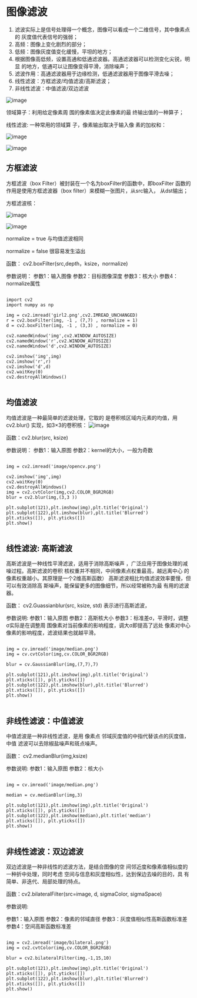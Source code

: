 # 图像滤波

1. 滤波实际上是信号处理得一个概念，图像可以看成一个二维信号，其中像素点的 灰度值代表信号的强弱；
2. 高频：图像上变化剧烈的部分；
3. 低频：图像灰度值变化缓慢，平坦的地方；
4. 根据图像高低频，设置高通和低通滤波器。高通滤波器可以检测变化尖锐，明显 的地方，低通可以让图像变得平滑，消除噪声；
5. 滤波作用：高通滤波器用于边缘检测，低通滤波器用于图像平滑去噪；
6. 线性滤波：方框滤波/均值滤波/高斯滤波；
7. 非线性滤波：中值滤波/双边滤波

![image](https://github.com/xiaoxingchen505/Computer_Vision_Basics/blob/master/images/lvbo.png)

领域算子：利用给定像素周 围的像素值决定此像素的最 终输出值的一种算子； 

线性滤波: 一种常用的领域算 子，像素输出取决于输入像 素的加权和：

![image](https://github.com/xiaoxingchen505/Computer_Vision_Basics/blob/master/images/xianxinglvbo.png)

![image](https://github.com/xiaoxingchen505/Computer_Vision_Basics/blob/master/images/xianxinglvbo2.png)


## 方框滤波

方框滤波（box Filter）被封装在一个名为boxFilter的函数中，即boxFilter 函数的作用是使用方框滤波器（box filter）来模糊一张图片，从src输入， 从dst输出； 

方框滤波核：

![image](https://github.com/xiaoxingchen505/Computer_Vision_Basics/blob/master/images/boxfilter1.png)

![image](https://github.com/xiaoxingchen505/Computer_Vision_Basics/blob/master/images/boxfilter2.png)


normalize = true 与均值滤波相同 

normalize = false 很容易发生溢出


函数： cv2.boxFilter(src,depth，ksize，normalize) 

参数说明： 
参数1：输入图像 
参数2：目标图像深度 
参数3：核大小 
参数4：normalize属性

<pre>
<code>
import cv2
import numpy as np

img = cv2.imread('girl2.png',cv2.IMREAD_UNCHANGED)
r = cv2.boxFilter(img, -1 , (7,7) , normalize = 1)
d = cv2.boxFilter(img, -1 , (3,3) , normalize = 0)

cv2.namedWindow('img',cv2.WINDOW_AUTOSIZE)
cv2.namedWindow('r',cv2.WINDOW_AUTOSIZE)
cv2.namedWindow('d',cv2.WINDOW_AUTOSIZE)

cv2.imshow('img',img)
cv2.imshow('r',r)
cv2.imshow('d',d)
cv2.waitKey(0)
cv2.destroyAllWindows()
</code>
</pre>


## 均值滤波

均值滤波是一种最简单的滤波处理，它取的 是卷积核区域内元素的均值，用cv2.blur() 实现，如3×3的卷积核：
![image](https://github.com/xiaoxingchen505/Computer_Vision_Basics/blob/master/images/avgfilter.png)


函数：cv2.blur(src, ksize) 

参数说明： 
参数1：输入原图 
参数2：kernel的大小，一般为奇数

<pre>
<code>
img = cv2.imread('image/opencv.png')

cv2.imshow('img',img)
cv2.waitKey(0)
cv2.destroyAllWindows()
img = cv2.cvtColor(img,cv2.COLOR_BGR2RGB)
blur = cv2.blur(img,(3,3 ))

plt.subplot(121),plt.imshow(img),plt.title('Original')
plt.subplot(122),plt.imshow(blur),plt.title('Blurred')
plt.xticks([]), plt.yticks([])
plt.show()
</code>
</pre>


## 线性滤波: 高斯滤波

高斯滤波是一种线性平滑滤波，适用于消除高斯噪声 ，广泛应用于图像处理的减噪过程。高斯滤波的卷积 核权重并不相同，中间像素点权重最高，越远离中心 的像素权重越小。其原理是一个2维高斯函数）
高斯滤波相比均值滤波效率要慢，但可以有效消除高 斯噪声，能保留更多的图像细节，所以经常被称为最 有用的滤波器。


函数： cv2.Guassianblur(src, ksize, std) 表示进行高斯滤波， 

参数说明: 
参数1：输入原图 
参数2：高斯核大小 
参数3：标准差σ，平滑时，调整σ实际是在调整周 围像素对当前像素的影响程度，调大σ即提高了远处 像素对中心像素的影响程度，滤波结果也就越平滑。


<pre>
<code>
img = cv.imread('image/median.png')
img = cv.cvtColor(img,cv.COLOR_BGR2RGB)

blur = cv.GaussianBlur(img,(7,7),7)

plt.subplot(121),plt.imshow(img),plt.title('Original')
plt.xticks([]), plt.yticks([])
plt.subplot(122),plt.imshow(blur),plt.title('Blurred')
plt.xticks([]), plt.yticks([])
plt.show()
</code>
</pre>



## 非线性滤波：中值滤波


中值滤波是一种非线性滤波，是用 像素点 邻域灰度值的中指代替该点的灰度值，中值 滤波可以去除椒盐噪声和斑点噪声。 

函数： cv2.medianBlur(img,ksize) 

参数说明: 
参数1：输入原图 
参数2：核大小


<pre>
<code>
img = cv.imread('image/median.png')

median = cv.medianBlur(img,3)

plt.subplot(121),plt.imshow(img),plt.title('Original')
plt.xticks([]), plt.yticks([])
plt.subplot(122),plt.imshow(median),plt.title('median')
plt.xticks([]), plt.yticks([])
plt.show()
</code>
</pre>


## 非线性滤波：双边滤波
双边滤波是一种非线性的滤波方法，是结合图像的空 间邻近度和像素值相似度的一种折中处理，同时考虑 空间与信息和灰度相似性，达到保边去噪的目的，具 有简单、非迭代、局部处理的特点。 

函数：cv2.bilateralFilter(src=image, d, sigmaColor, sigmaSpace) 

参数说明: 

参数1：输入原图 
参数2：像素的邻域直径 
参数3：灰度值相似性高斯函数标准差 
参数4：空间高斯函数标准差


<pre>
<code>
img = cv2.imread('image/bilateral.png')
img = cv2.cvtColor(img,cv.COLOR_BGR2RGB)

blur = cv2.bilateralFilter(img,-1,15,10)

plt.subplot(121),plt.imshow(img),plt.title('Original')
plt.xticks([]), plt.yticks([])
plt.subplot(122),plt.imshow(blur),plt.title('Blurred')
plt.xticks([]), plt.yticks([])
plt.show()
</code>
</pre>